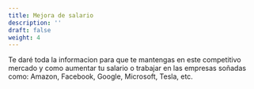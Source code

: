 ```yaml
---
title: Mejora de salario
description: ''
draft: false
weight: 4
---
```


Te daré toda la informacion para que te mantengas en este competitivo mercado y como aumentar tu salario o trabajar en las empresas soñadas como: Amazon, Facebook, Google, Microsoft, Tesla, etc.